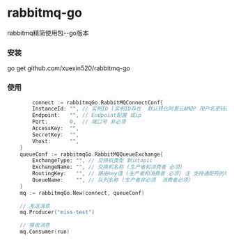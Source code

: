 # rabbitmq-go
rabbitmq精简使用包--go版本

### 安装

go get github.com/xuexin520/rabbitmq-go

### 使用

```go
        connect := rabbitmqGo.RabbitMQConnectConf{
		InstanceId: "", // 实例ID (实例ID存在  默认转化阿里云AMQP 用户名密码转译)
		Endpoint:   "", // Endpoint配置 或ip
		Port:       0,  // 端口号 非必须
		AccessKey:  "",
		SecretKey:  "",
		Vhost:      "", 
	}
	queueConf := rabbitmqGo.RabbitMQQueueExchange{
        ExchangeType: "", // 交换机类型 默认topic
		ExchangeName: "", // 交换机名称 (生产者和消费者 必须)
		RoutingKey:   "", // 路由key值 (生产者和消费者 必须) 注 支持通配符的场景
		QueueName:    "", // 队列名称 (生产者非必须  消费者必须）
	}
	mq := rabbitmqGo.New(connect, queueConf)
	
	// 发送消息
	mq.Producer("miss-test")
	
	// 接收消息
	mq.Consumer(run)
```
